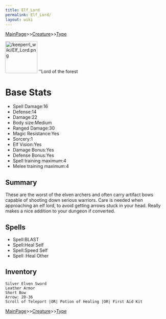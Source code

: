```yaml
---
title: Elf_Lord
permalink: Elf_Lord/
layout: wiki
---
```


[MainPage](/keeperrl_wiki/ "wikilink")>>[Creature](/keeperrl_wiki/Creature_Guide "wikilink")>>[Type](/keeperrl_wiki/Type "wikilink")

<img src="/keeperrl_wiki/Elf_Lord.png" title="fig:/keeperrl_wiki/Elf_Lord.png" alt="/keeperrl_wiki/Elf_Lord.png" width="100" />
''Lord of the forest

Base Stats
==========

-   Spell Damage:16
-   Defense:14
-   Damage:22
-   Body size:Medium
-   Ranged Damage:30
-   Magic Resistance:Yes
-   Sorcery:1
-   Elf Vision:Yes
-   Damage Bonus:Yes
-   Defense Bonus:Yes
-   Spell training maximum:4
-   Melee training maximum:4

Summary
-------

These are the worst of the elven archers and often carry artifact bows
capable of shooting down serious warriors. Care is needed when
approaching an elf lord, to avoid getting arrows stuck in your head.
Really makes a nice addition to your dungeon if converted.

Spells
------

-   Spell:BLAST
-   Spell:Heal Self
-   Spell:Speed Self
-   Spell :Heal Other

Inventory
---------

`Silver Elven Sword`  
`Leather Armor`  
`Short Bow`  
`Arrow: 20-36`  
`Scroll of Teleport |OR| Potion of Healing |OR| First Aid Kit`

[MainPage](/keeperrl_wiki/ "wikilink")>>[Creature](/keeperrl_wiki/Creature_Guide "wikilink")>>[Type](/keeperrl_wiki/Type "wikilink")

